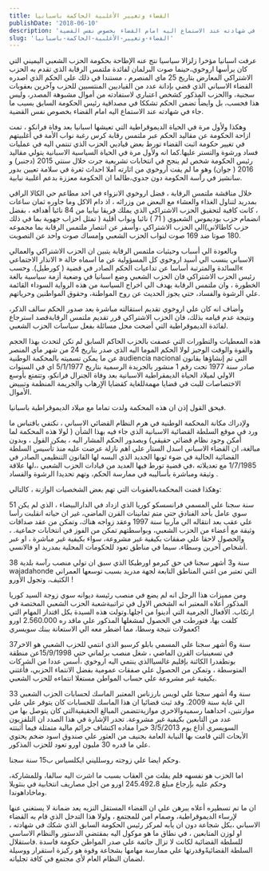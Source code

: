 ```yaml
---
title: القضاء وتغيير الأغلبية الحاكمة باسبانيا
publishDate: '2018-06-10'
description: 'عرفت اسبانيا مؤخرا زلزالا سياسيا نتج عنه الإطاحة بحكومة الحزب الشعبي اليميني التي كان يرأسها اروخوي،حينما صوت البرلمان لفائدة ملتمس الرقابة الذي تقدم به الحزب الاشتراكي المعارض بتاريخ 25 ماي المنصرم ، مستندا في ذلك علي الحكم الذي اصدره القضاء الاسباني الذي قضي بإدانة عدد من القياديين المنتسبين للحزب وآخرين بعقوبات سجنية، واالحزب المذكور كشخص اعتباري لاستفادته من أموال مشبوهة المصدر، وليس هذا فحسب، بل وايضاً تضمن الحكم تشككا في مصداقية رئيس الحكومة السابق بسبب ما جاء في شهادته عند الاستماع اليه امام القضاء بخصوص نفس القضية.'
slug: 'القضاء-وتغيير-الأغلبية-الحاكمة-باسبانيا'
---
```

عرفت اسبانيا مؤخرا زلزالا سياسيا نتج عنه الإطاحة بحكومة الحزب الشعبي اليميني التي كان يرأسها اروخوي،حينما صوت البرلمان لفائدة ملتمس الرقابة الذي تقدم به الحزب الاشتراكي المعارض بتاريخ 25 ماي المنصرم ، مستندا في ذلك علي الحكم الذي اصدره القضاء الاسباني الذي قضي بإدانة عدد من القياديين المنتسبين للحزب وآخرين بعقوبات سجنية، واالحزب المذكور كشخص اعتباري لاستفادته من أموال مشبوهة المصدر، وليس هذا فحسب، بل وايضاً تضمن الحكم تشككا في مصداقية رئيس الحكومة السابق بسبب ما جاء في شهادته عند الاستماع اليه امام القضاء بخصوص نفس القضية.

وهكذا ولأول مرة في الحياة الديموقراطية التي تعيشها اسبانيا بعد وفاة فرانكو ، تمت ازاحة الحكومة عن مقاليد الحكم عبر ملتمس رقابة كرس رغبة نواب الأمة في أغلبيتهم في تغيير حكومة اثبت القضاء تورط بعض قياديي الحزب الذي تنتمي اليه في عمليات فساد ورشوة والتستر عليها.كما انه ولأول مرة في الحياة السياسية الاسبانية يتولي مقاليد رئيس الحكومة شخص لم ينجح في انتخابات تشريعية جرت خلال سنتي 2015 (دجنبر) و 2016 ( جوان) وهو ما لم يفت أروخوي من اثارته آملا احداث ثغرة في سلامة تعيين بدور سانشيز في رآسة الحكومة دون جدوي،طالما ان الحكومة معززة بدعم أغلبية نيابية.

خلال مناقشة ملتمس الرقابة ، فضل اروخوي الانزواء في احد مطاعم حي الكالا الراقي بمدريد لتناول الغذاء والعشاء مع البعض من وزرائه ، اذ دام الاكل وما جاوره ثمان ساعات ، كانت كافية لتحقيق الحزب الاشتراكي الذي يملك فريقا نيابيا من 84 نائبا أهدافه ، بفضل انضمام حزب بوديموس الشعبوي ( 71 ) نائبا ونواب أقلية ( تمثل احزاب جهوية بما في ذلك حزب كاطالاني)الي الحزب الاشتراكي ،وأسفر عن انتصار ملتمس الرقابة بما مجموعه 180 صوتا ضد 169 صوت لنواب الحزب الشعبي وإمساك صوت واحد عن التصويت.

وبالعودة الي أسباب وحيثيات ملتمس الرقابة يتبين ان الحزب الاشتراكي والعمالي الاسباني ينسب الي أسيد اروخوي كل المسؤولية عن ما اسماه حالة « الانذار الاجتماعي »السائدة والمترتبة أساسا عن تداعيات الحكم الصادر في قضية ( كورطيل). وحسب رئيس الحزب الاشتراكي فان الحزب الشعبي وضع اسبانيا في وضعية أزمة سياسية بالغة الخطورة ، وان ملتمس الرقابة يهدف الي اخراج السياسة من هذه الرواية السوداء القائمة علي الرشوة والفساد، حتي يجوز الحديث عن روح المواطنة، وحقوق المواطنين وحرياتهم.

وأضاف انه كان علي اروخوي تقديم استقالته مباشرة بعد صدور الحكم سالف الذكر، ونتيجة عدم قيامه بذلك، فان الحزب الاشتراكي قرر تقديم ملتمس الرقابةقصد استرجاع لفائدة الديموقراطية التي أضحت محل مسائلة بفعل سياسات الحزب الشعبي.

هذه المعطيات والتطورات التي عصفت بالحزب الحاكم السابق لم تكن لتحدث بهذا الحجم والقوة والوقت الوجيز لولا الحكم الموما اليه الذي صدر بتاريخ 24 من شهر ماي المنصر عن ما يمكن تسميته بالمحكمة الوطنية audiencia nacional التي تم إنشاؤها بقانون صادر سنة 1977 تحت رقم 1 منشور بالجريدة الرسمية بتاريخ 5/1/1977 اي في السنوات الاولي لميلاد الحياة الديمقراطية الاسبانية بعد وفاة الجنرال فرانكو، وتتمتع بأوسع الاختصاصات للبت في قضايا مهمةللغاية كقضايا الاٍرهاب والجريمة المنظمة وتبييض الأموال.

فيحق القول إذن ان هذه المحكمة ولدت تماما مع ميلاد الديموقراطية باسبانيا.

ولإدراك مكانة المحكمة الوطنية في هرم النظام القضائي الاسباني ، نكتفي باقتباس ما ورد في موقع السلطة القضائية الاسبانية الذي جاء فيه بهذا الشأن ( لولا هذه المحكمة لما أمكن وجود نظام قضائي حقيقي)
وبصدور الحكم المشار اليه ، يمكن القول ، وبدون مبالغة، ان القضاء الاسباني اسدل الستار علي اهم نازلة عرضت عليه منذ تأسيس السلطة القضائية الحالية في ضوء ثوبها الجديد الذي البسه لها القانون التنظيمي الصادر في 1/7/1985 مع تعديلاته ،في قضية تورط فيها العديد من قيادات الحزب الشعبي ،،لها علاقة وثيقة ومباشرة بأساليبه في ممارسة الحكم، وتهم تحديدا الرشوة والفساد .

وهكذا قضت المحكمةبالعقوبات التي تهم بعض الشخصيات الوازنة ، كالتالي:

51 سنة سجنا علي المسمي فرانسسكو كوريا الذي ازداد في الدارالبيضاء ، الذي لم يكن سوي عامل بأحد الفنادق حتي متم ثمانينات القرن الماضي، غير ان حياته انقلبت رأسا علي عقب بعد انتقاله الي مآربيا سنة 1997 وعقد زواجه هناك، وتمكن من عقد صداقات وثيقة مع أعضاء من الحزب الشعبي، وبواسطتهم تمكن من الفوز في انتخابات جماعية. ، والحصول لاحقا علي صفقات بكيفية غير مشروعة، سواء بكيفية غير مباشرة ، او عبر أشخاص آخرين وسطاء، سيما في مناطق تعود للحكومات المحلية بمدريد او فالانسي.

38 سنة و3 أشهر سجنا في حق كيرمو اورطيكا الذي سبق ان تولي منصب رآسة بلدية wajadahonde التي تعتبر من اغني المناطق التابعة لجهة مدريد بسبب توسعها العمراني الكثيف، وتجول الأورو !

ومن مميزات هذا الرجل انه لم يضع في منصب رئيسة ديوانه سوي زوجة السيد كوريا المذكور أعلاه المعتبر انه الشخص الاول في تراتبيةشعبة الحزب الشعبي المختصة في ارتكاب. الأفعال الجرمية التي أدينوا من اجلها.وتولت هذه السيدة بكل اقتدار المهام التي كلفت بها، فتورطت في الحصول لمشغلها المذكور علي ماقد ره 2.560.000 اورو كعمولات نتيجة وسطا، مما اضطر معه الي الاستعانة ببنك سويسري!

37سنة و6 أشهر سجنا علي المسمي بابلو كرسبو الذي انتمي للحزب الشعبي هو الاخر في تسعينيات القرن الماضي ، شغل منصب برلماني حتي 15/9/1998عن منطقة بونطفدرا الكائنة بإقليم غالسياالذي ينتمي اليه اروخوي ،أسس عددا من الشركات المتوسطة ، وتمكن من الحصول علي صفقات عمومية بفضل الانتماء الحزبي، فأغتني بكيفية غير مشروعة علي حساب المواطن مستغلا انتماءه للحزب الشعبي.

33 سنة و4 أشهر سجنا علي لويس بارزناس المعتبر الماسك لحسابات الحزب الشعبي الي غاية سنة 2009. وقد ثبت قضائيا ان هذا الماسك للحسابات كان يتوفر علي علي موازنتين، احداهما رسميةوالاخري موازيةتتضمن المبالغ الحقيقيةالتي كان يتوصل بها من عدد من التابعين بكيفية غير مشروعة. تجدر الإشارة في هذا الصدد ان التلفزيون السويسري أذاع يوم 3/5/2013 خبرا مفاده اكتشاف جرائم مالية متمثلة فيما أثبتته الأبحاث التي قامت بها النيابة العامة بجنيف من العثور علي صندوق اسود ضخم يحتوي علي ما قدره 30 مليون اورو تعود للحزب المذكور.

وحكم ايضا علي زوجته روسلليني ايكلسياس ب15 سنة سجنا.

اما الحزب هو نفسهه فلم يفلت من العقاب بسبب ما اشرت اليه سالفا، وللمشاركة، وحكم عليه بإرجاع مبلغ 245.492،8 اورو من اجل مصاريف انتخابية في بنثويلا وماخاداهوندا.

ان ما تم تسطيره أعلاه يبرهن علي ان القضاء المستقل النزيه يعد ضمانة لا يستغني عنها لإرساء الديموقراطية، وصمام امن للمجتمع ، ولولا هذا التدخل الذي قام به القضاء الاسباني ،بكل شجاعة دون ان يأبه لمركز رئيس الحكومة السابق الذي شكك في شهادته ، او لوزن المتابعين ، في نطاق ما هو موكول اليه بمقتضي الدستور والنظام الاساسي للسلطة القضائية لكانت لا تزال جاثمة علي صدر المواطن حكومة فاسدة .فاستقلال السلطة القضائيةًوقدرتها علي ممارسة مهامها بشجاعة وقوة هو ركيزة استقرار ووسيلة لضمان النظام العام لأي مجتمع في كافة تجلياته.

